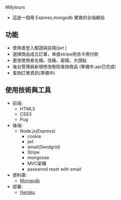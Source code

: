 #Mytours

* 這是一個用 Express,mongodb 實做的全端網站

## 功能
* 使用者登入驗證與註冊(jwt )
* 選擇商品成立訂單，串接stripe用信卡用付款
* 更改使用者名稱，信箱、密碼，大頭貼
* 後台管理員新增修改刪除查詢商品 (準備中,api已完成)
* 查詢訂單資訊(準備中)

## 使用技術與工具
* 前端:
    - HTML5
    - CSS3
    - Pug
* 後端:
    - Node.js(Express)
        - cookie
        - jwt
        - email(Sendgrid)
        - Stripe 
        - mongoose
        - MVC架構
        - passwrod reset with email 
* 資料庫:
    - [Mongodb](https://www.mongodb.com/)
* 部署:
    - [Heroku](https://dashboard.heroku.com/)
